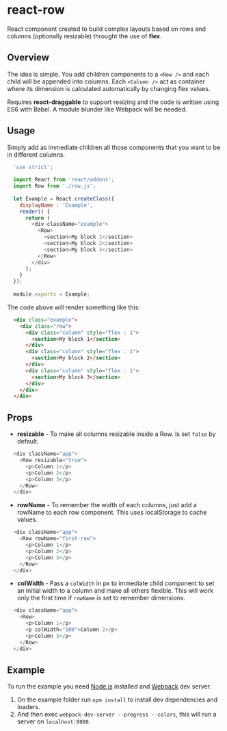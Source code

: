 # react-row
React component created to build complex layouts based on rows and columns (optionally resizable) throught the use of **flex**.

## Overview
The idea is simple. You add children components to a `<Row />` and each child will be appended into columns. Each `<Column />` act as container where its dimension is calculated automatically by changing flex values.

Requires **react-draggable** to support resizing and the code is written using ES6 with Babel. A module blunder like Webpack will be needed.

## Usage
Simply add as immediate children all those components that you want to be in different columns.

```javascript
  'use strict';
  
  import React from 'react/addons';
  import Row from './row.js';
  
  let Example = React.createClass({
    displayName : 'Example',
    render() {
      return (
        <div className="example">
          <Row>
            <section>My block 1</section>
            <section>My block 2</section>
            <section>My block 3</section>
          </Row>
        </div>
      );
    }
  });
  
  module.exports = Example;
```

The code above will render something like this:

```html
  <div class="example">
    <div class="row">
      <div class="column" style="flex : 1">
        <section>My block 1</section>
      </div>
      <div class="column" style="flex : 1">
        <section>My block 2</section>
      </div>
      <div class="column" style="flex : 1">
        <section>My block 3</section>
      </div>
    </div>
  </div>
```

## Props

* **resizable** - To make all columns resizable inside a Row. Is set `false` by default.

```javascript
  <div className="app">
    <Row resizable="true">
      <p>Column 1</p>
      <p>Column 2</p>
      <p>Column 3</p>
    </Row>
  </div>
```

* **rowName** - To remember the width of each columns, just add a rowName to each row component. This uses localStorage to cache values.

```javascript
  <div className="app">
    <Row rowName="first-row">
      <p>Column 1</p>
      <p>Column 2</p>
      <p>Column 3</p>
    </Row>
  </div>
```

* **colWidth** - Pass a `colWidth` in px to immediate child component to set an initial width to a column and make all others flexible. This will work only the first time if `rowName` is set to remember dimensions.

```javascript
  <div className="app">
    <Row>
      <p>Column 1</p>
      <p colWidth="100">Column 2</p>
      <p>Column 3</p>
    </Row>
  </div>
```

## Example

To run the example you need [Node.js](https://nodejs.org/) installed and [Webpack](http://webpack.github.io/) dev server.

1. On the example folder run `npm install` to install dev dependencies and loaders.
2. And then exec `webpack-dev-server --progress --colors`, this will run a server on `localhost:8080`.
